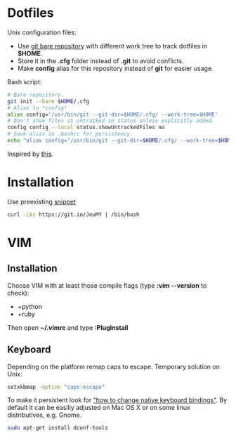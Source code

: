 # Dotfiles
Unix configuration files:
* Use [git bare repository](https://www.atlassian.com/git/tutorials/dotfiles) with different work tree to track dotfiles in **$HOME**.
* Store it in the **.cfg** folder instead of **.git** to avoid conflicts.
* Make **config** alias for this repository instead of **git** for easier usage.

Bash script:
```bash
# Bare repository.
git init --bare $HOME/.cfg
# Alias to *config*
alias config='/usr/bin/git --git-dir=$HOME/.cfg/ --work-tree=$HOME'
# Don't show files as untracked in status unless explicitly added.
config config --local status.showUntrackedFiles no
# Save alias in .bashrc for persistency.
echo "alias config='/usr/bin/git --git-dir=$HOME/.cfg/ --work-tree=$HOME'" >> $HOME/.bashrc
```

Inspired by [this](https://github.com/ibab/dotfiles).

# Installation

Use preexisting [snippet](https://gist.githubusercontent.com/kuddai/d119010117035180b596e8faf2e8be25/raw/876e8ad3df15138c624e80726a3235d3758fd582/dot-init.sh)

```bash
curl -Lks https://git.io/JeuMY | /bin/bash
```

# VIM

## Installation
Choose VIM with at least those compile flags (type **:vim --version** to check):
* +python
* +ruby

Then open **~/.vimrc** and type **:PlugInstall**

## Keyboard
Depending on the platform remap caps to escape.
Temporary solution on Unix:
```bash
setxkbmap -option "caps:escape"
```

To make it persistent look for ["how to change native keyboard bindings"](https://askubuntu.com/questions/363346/how-to-permanently-switch-caps-lock-and-esc). By default it can be easiliy adjusted on Mac OS X or on some linux distributives, e.g. Gnome.
```bash
sudo apt-get install dconf-tools
```
